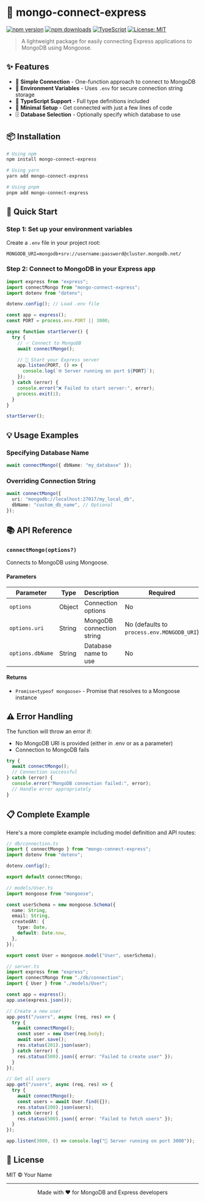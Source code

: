 # 🚀 mongo-connect-express

[![npm version](https://img.shields.io/npm/v/mongo-connect-express.svg)](https://www.npmjs.com/package/mongo-connect-express)
[![npm downloads](https://img.shields.io/npm/dm/mongo-connect-express.svg)](https://www.npmjs.com/package/mongo-connect-express)
[![TypeScript](https://img.shields.io/badge/TypeScript-4.5+-3178C6.svg)](https://www.typescriptlang.org/)
[![License: MIT](https://img.shields.io/badge/License-MIT-yellow.svg)](https://opensource.org/licenses/MIT)

> A lightweight package for easily connecting Express applications to MongoDB using Mongoose.

## ✨ Features

- 🔌 **Simple Connection** - One-function approach to connect to MongoDB
- 🔐 **Environment Variables** - Uses `.env` for secure connection string storage
- 📘 **TypeScript Support** - Full type definitions included
- 🧩 **Minimal Setup** - Get connected with just a few lines of code
- 🗄️ **Database Selection** - Optionally specify which database to use

## 📦 Installation

```bash
# Using npm
npm install mongo-connect-express

# Using yarn
yarn add mongo-connect-express

# Using pnpm
pnpm add mongo-connect-express
```

## 🚦 Quick Start

### Step 1: Set up your environment variables

Create a `.env` file in your project root:

```
MONGODB_URI=mongodb+srv://username:password@cluster.mongodb.net/
```

### Step 2: Connect to MongoDB in your Express app

```typescript
import express from "express";
import connectMongo from "mongo-connect-express";
import dotenv from "dotenv";

dotenv.config(); // Load .env file

const app = express();
const PORT = process.env.PORT || 3000;

async function startServer() {
  try {
    // ✅ Connect to MongoDB
    await connectMongo();

    // 🚀 Start your Express server
    app.listen(PORT, () => {
      console.log(`🌐 Server running on port ${PORT}`);
    });
  } catch (error) {
    console.error("❌ Failed to start server:", error);
    process.exit(1);
  }
}

startServer();
```

## 💡 Usage Examples

### Specifying Database Name

```typescript
await connectMongo({ dbName: "my_database" });
```

### Overriding Connection String

```typescript
await connectMongo({
  uri: "mongodb://localhost:27017/my_local_db",
  dbName: "custom_db_name", // Optional
});
```

## 📚 API Reference

### `connectMongo(options?)`

Connects to MongoDB using Mongoose.

#### Parameters

| Parameter        | Type   | Description               | Required                                   |
| ---------------- | ------ | ------------------------- | ------------------------------------------ |
| `options`        | Object | Connection options        | No                                         |
| `options.uri`    | String | MongoDB connection string | No (defaults to `process.env.MONGODB_URI`) |
| `options.dbName` | String | Database name to use      | No                                         |

#### Returns

- `Promise<typeof mongoose>` - Promise that resolves to a Mongoose instance

## ⚠️ Error Handling

The function will throw an error if:

- No MongoDB URI is provided (either in .env or as a parameter)
- Connection to MongoDB fails

```typescript
try {
  await connectMongo();
  // Connection successful
} catch (error) {
  console.error("MongoDB connection failed:", error);
  // Handle error appropriately
}
```

## 📋 Complete Example

Here's a more complete example including model definition and API routes:

```typescript
// db/connection.ts
import { connectMongo } from "mongo-connect-express";
import dotenv from "dotenv";

dotenv.config();

export default connectMongo;

// models/User.ts
import mongoose from "mongoose";

const userSchema = new mongoose.Schema({
  name: String,
  email: String,
  createdAt: {
    type: Date,
    default: Date.now,
  },
});

export const User = mongoose.model("User", userSchema);

// server.ts
import express from "express";
import connectMongo from "./db/connection";
import { User } from "./models/User";

const app = express();
app.use(express.json());

// Create a new user
app.post("/users", async (req, res) => {
  try {
    await connectMongo();
    const user = new User(req.body);
    await user.save();
    res.status(201).json(user);
  } catch (error) {
    res.status(500).json({ error: "Failed to create user" });
  }
});

// Get all users
app.get("/users", async (req, res) => {
  try {
    await connectMongo();
    const users = await User.find({});
    res.status(200).json(users);
  } catch (error) {
    res.status(500).json({ error: "Failed to fetch users" });
  }
});

app.listen(3000, () => console.log("🚀 Server running on port 3000"));
```

## 📝 License

MIT © Your Name

---

<p align="center">Made with ❤️ for MongoDB and Express developers</p>
